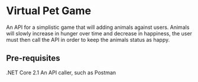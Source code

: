 # Virtual Pet Game

An API for a simplistic game that will adding animals against users. Animals will slowly increase in hunger over time and decrease in happiness, the user must then call the API in order to keep the animals status as happy.

## Pre-requisites

.NET Core 2.1
An API caller, such as Postman